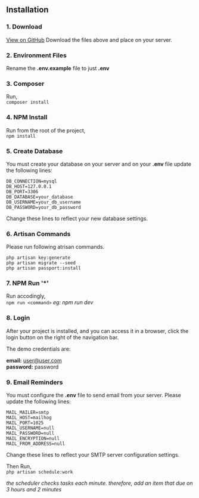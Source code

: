 ## Installation

### 1. Download
[View on GitHub](https://github.com/achintharodrigo/todo)
Download the files above and place on your server.

### 2. Environment Files
Rename the  **.env.example** file to just  **.env**

### 3. Composer

Run,  
`composer install`

### 4. NPM Install
Run from the root of the project,  
`npm install`

### 5. Create Database

You must create your database on your server and on your  **.env**  file update the following lines:

`DB_CONNECTION=mysql`  
`DB_HOST=127.0.0.1`  
`DB_PORT=3306`  
`DB_DATABASE=your_database`  
`DB_USERNAME=your_db_username`  
`DB_PASSWORD=your_db_password`  

Change these lines to reflect your new database settings.

### 6. Artisan Commands

Please run following atrisan commands.

`php artisan key:generate`  
`php artisan migrate --seed`  
`php artisan passport:install`

### 7. NPM Run '*'

Run accodingly,  
`npm run <command>` _eg: npm run dev_

### 8. Login

After your project is installed, and you can access it in a browser, click the login button on the right of the navigation bar.

The demo credentials are:

**email:**  user@user.com  
**password:**  password


### 9. Email Reminders

You must configure the **.env**  file to send email from your server. Please update the following lines:

`MAIL_MAILER=smtp`  
`MAIL_HOST=mailhog`  
`MAIL_PORT=1025`  
`MAIL_USERNAME=null`  
`MAIL_PASSWORD=null`  
`MAIL_ENCRYPTION=null`  
`MAIL_FROM_ADDRESS=null`  

Change these lines to reflect your SMTP server configuration settings.

Then Run,  
`php artisan schedule:work`

_the scheduler checks tasks each minute. therefore, add an item that due on 3 hours and 2 minutes_
